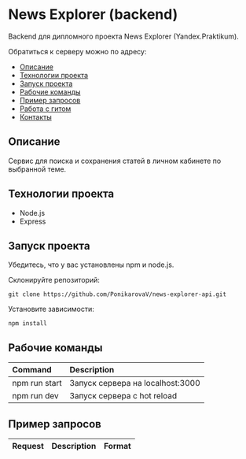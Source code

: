 # News Explorer (backend)

Backend для дипломного проекта News Explorer (Yandex.Praktikum).

Обратиться к серверу можно по адресу:

- [Описание](#Описание)
- [Технологии проекта](#Технологии-проекта)
- [Запуск проекта](#Запуск-проекта)
- [Рабочие команды](#Рабочие-команды)
- [Пример запросов](#Пример-запросов)
- [Работа с гитом](#Работа-с-гитом)
- [Контакты](#Контакты)

## Описание

Сервис для поиска и сохранения статей в личном кабинете по выбранной теме.

## Технологии проекта

- Node.js
- Express

## Запуск проекта

Убедитесь, что у вас установлены npm и node.js.

Склонируйте репозиторий:
```
git clone https://github.com/PonikarovaV/news-explorer-api.git
```
Установите зависимости:

```
npm install
```

## Рабочие команды

| Command | Description |
| :--- | :--- |
| npm run start | Запуск сервера на localhost:3000 |
| npm run dev | Запуск сервера с hot reload |

## Пример запросов

| Request | Description | Format |
| :--- | :--- | :--- |




